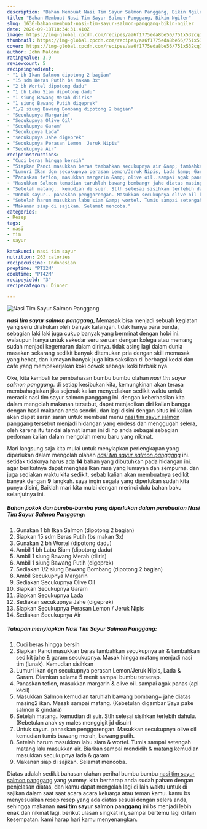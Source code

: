 ```yaml
---
description: "Bahan Membuat Nasi Tim Sayur Salmon Panggang, Bikin Ngiler"
title: "Bahan Membuat Nasi Tim Sayur Salmon Panggang, Bikin Ngiler"
slug: 1636-bahan-membuat-nasi-tim-sayur-salmon-panggang-bikin-ngiler
date: 2020-09-18T18:34:31.410Z
image: https://img-global.cpcdn.com/recipes/aa6f1775eda8be56/751x532cq70/nasi-tim-sayur-salmon-panggang-foto-resep-utama.jpg
thumbnail: https://img-global.cpcdn.com/recipes/aa6f1775eda8be56/751x532cq70/nasi-tim-sayur-salmon-panggang-foto-resep-utama.jpg
cover: https://img-global.cpcdn.com/recipes/aa6f1775eda8be56/751x532cq70/nasi-tim-sayur-salmon-panggang-foto-resep-utama.jpg
author: John Malone
ratingvalue: 3.9
reviewcount: 5
recipeingredient:
- "1 bh Ikan Salmon dipotong 2 bagian"
- "15 sdm Beras Putih bs makan 3x"
- "2 bh Wortel dipotong dadu"
- "1 bh Labu Siam dipotong dadu"
- "1 siung Bawang Merah diiris"
- "1 siung Bawang Putih digeprek"
- "1/2 siung Bawang Bombang dipotong 2 bagian"
- "Secukupnya Margarin"
- "Secukupnya Olive Oil"
- "Secukupnya Garam"
- "Secukupnya Lada"
- "secukupnya Jahe digeprek"
- "Secukupnya Perasan Lemon  Jeruk Nipis"
- "Secukupnya Air"
recipeinstructions:
- "Cuci beras hingga bersih"
- "Siapkan Panci masukkan beras tambahkan secukupnya air &amp; tambahkan sedikit jahe &amp; garam secukupnya. Masak hingga matang menjadi nasi tim (lunak). Kemudian sisihkan"
- "Lumuri Ikan dgn secukupnya perasan Lemon/Jeruk Nipis, Lada &amp; Garam. Diamkan selama 5 menit sampai bumbu terserap."
- "Panaskan teflon, masukkan margarin &amp; olive oil..sampai agak panas (api kecil)"
- "Masukkan Salmon kemudian taruhlah bawang bombang+ jahe diatas masing2 ikan. Masak sampai matang. (Kebetulan digambar Saya pake salmon &amp; gindara)"
- "Setelah matang.. kemudian di suir. Stlh selesai sisihkan terlebih dahulu. (Kebetulan anak sy males menggigit jd disuir)"
- "Untuk sayur.. panaskan penggorengan. Masukkan secukupnya olive oil kemudian tumis bawang merah, bawang putih."
- "Setelah harum masukkan labu siam &amp; wortel. Tumis sampai setengah matang lalu masukkan air. Biarkan sampai mendidih &amp; matang kemudian masukkan secukupnya lada &amp; garam"
- "Makanan siap di sajikan. Selamat mencoba."
categories:
- Resep
tags:
- nasi
- tim
- sayur

katakunci: nasi tim sayur 
nutrition: 263 calories
recipecuisine: Indonesian
preptime: "PT22M"
cooktime: "PT42M"
recipeyield: "3"
recipecategory: Dinner

---
```



![Nasi Tim Sayur Salmon Panggang](https://img-global.cpcdn.com/recipes/aa6f1775eda8be56/751x532cq70/nasi-tim-sayur-salmon-panggang-foto-resep-utama.jpg)

<b><i>nasi tim sayur salmon panggang</i></b>, Memasak bisa menjadi sebuah kegiatan yang seru dilakukan oleh banyak kalangan. tidak hanya para bunda, sebagian laki laki juga cukup banyak yang berminat dengan hobi ini. walaupun hanya untuk sekedar seru seruan dengan kolega atau memang sudah menjadi kegemaran dalam dirinya. tidak asing lagi dalam dunia masakan sekarang sedikit banyak ditemukan pria dengan skill memasak yang hebat, dan lumayan banyak juga kita saksikan di berbagai kedai dan cafe yang mempekerjakan koki cowok sebagai koki terbaik nya.



Oke, kita kembali ke pembahasan bumbu bumbu olahan <i>nasi tim sayur salmon panggang</i>. di setiap kesibukan kita, kemungkinan akan terasa membahagiakan jika sejenak kalian menyediakan sedikit waktu untuk meracik nasi tim sayur salmon panggang ini. dengan keberhasilan kita dalam mengolah makanan tersebut, dapat menjadikan diri kalian bangga dengan hasil makanan anda sendiri. dan lagi disini dengan situs ini kalian akan dapat saran saran untuk membuat menu <u>nasi tim sayur salmon panggang</u> tersebut menjadi hidangan yang endess dan menggugah selera, oleh karena itu tandai alamat laman ini di hp anda sebagai sebagian pedoman kalian dalam mengolah menu baru yang nikmat.


Mari langsung saja kita mulai untuk menyiapkan perlengkapan yang diperlukan dalam mengolah olahan <u><i>nasi tim sayur salmon panggang</i></u> ini. setidak tidaknya harus ada <b>14</b> bahan yang dibutuhkan pada hidangan ini. agar berikutnya dapat menghasilkan rasa yang lumayan dan sempurna. dan juga sediakan waktu kita sedikit, sebab kalian akan membuatnya sedikit banyak dengan <b>9</b> langkah. saya ingin segala yang diperlukan sudah kita punya disini, Baiklah mari kita mulai dengan merinci dulu bahan baku selanjutnya ini.

<!--inarticleads1-->

##### Bahan pokok dan bumbu-bumbu yang diperlukan dalam pembuatan Nasi Tim Sayur Salmon Panggang:

1. Gunakan 1 bh Ikan Salmon (dipotong 2 bagian)
1. Siapkan 15 sdm Beras Putih (bs makan 3x)
1. Gunakan 2 bh Wortel (dipotong dadu)
1. Ambil 1 bh Labu Siam (dipotong dadu)
1. Ambil 1 siung Bawang Merah (diiris)
1. Ambil 1 siung Bawang Putih (digeprek)
1. Sediakan 1/2 siung Bawang Bombang (dipotong 2 bagian)
1. Ambil Secukupnya Margarin
1. Sediakan Secukupnya Olive Oil
1. Siapkan Secukupnya Garam
1. Siapkan Secukupnya Lada
1. Sediakan secukupnya Jahe (digeprek)
1. Siapkan Secukupnya Perasan Lemon / Jeruk Nipis
1. Sediakan Secukupnya Air




<!--inarticleads2-->

##### Tahapan menyiapkan Nasi Tim Sayur Salmon Panggang:

1. Cuci beras hingga bersih
1. Siapkan Panci masukkan beras tambahkan secukupnya air &amp; tambahkan sedikit jahe &amp; garam secukupnya. Masak hingga matang menjadi nasi tim (lunak). Kemudian sisihkan
1. Lumuri Ikan dgn secukupnya perasan Lemon/Jeruk Nipis, Lada &amp; Garam. Diamkan selama 5 menit sampai bumbu terserap.
1. Panaskan teflon, masukkan margarin &amp; olive oil..sampai agak panas (api kecil)
1. Masukkan Salmon kemudian taruhlah bawang bombang+ jahe diatas masing2 ikan. Masak sampai matang. (Kebetulan digambar Saya pake salmon &amp; gindara)
1. Setelah matang.. kemudian di suir. Stlh selesai sisihkan terlebih dahulu. (Kebetulan anak sy males menggigit jd disuir)
1. Untuk sayur.. panaskan penggorengan. Masukkan secukupnya olive oil kemudian tumis bawang merah, bawang putih.
1. Setelah harum masukkan labu siam &amp; wortel. Tumis sampai setengah matang lalu masukkan air. Biarkan sampai mendidih &amp; matang kemudian masukkan secukupnya lada &amp; garam
1. Makanan siap di sajikan. Selamat mencoba.




Diatas adalah sedikit bahasan olahan perihal bumbu bumbu <u>nasi tim sayur salmon panggang</u> yang yummy. kita berharap anda sudah paham dengan penjelasan diatas, dan kamu dapat mengolah lagi di lain waktu untuk di sajikan dalam saat saat acara acara keluarga atau teman kamu. kamu bs menyesuaikan resep resep yang ada diatas sesuai dengan selera anda, sehingga makanan <b>nasi tim sayur salmon panggang</b> ini bs menjadi lebih enak dan nikmat lagi. berikut ulasan singkat ini, sampai bertemu lagi di lain kesempatan. kami harap hari kamu menyenangkan.
